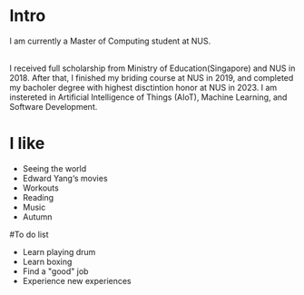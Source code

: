 # Intro

I am currently a Master of Computing student at NUS.  

<br>
I received full scholarship from Ministry of Education(Singapore) and NUS in 2018. After that, I finished my briding course at NUS in 2019, and completed my bacholer degree with highest disctintion honor at NUS in 2023. I am instereted in Artificial Intelligence of Things (AIoT), Machine Learning, and Software Development.


# I like

- Seeing the world
- Edward Yang‘s movies
- Workouts
- Reading
- Music
- Autumn

#To do list

- Learn playing drum
- Learn boxing
- Find a "good" job
- Experience new experiences





